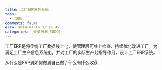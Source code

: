 ```yaml
---
title: 工厂ERP系列专辑
tags:
  - TODO
comments: false
date: 2019-04-16 13:26:45
categories: [头脑风暴,TODO]
---
```


工厂ERP是将传统工厂数据线上化，使管理层可线上检查、持续优化改进工厂。为满足工厂生产信息系统化，并对工厂的实际生产起指导作用，设计工厂ERP系统。

从什么是ERP到如何做到自己做了什么有什么收获

